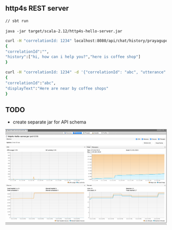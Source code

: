 http4s REST server
------------------

```
// sbt run

java -jar target/scala-2.12/http4s-hello-server.jar
```

```bash
curl -H "correlationId: 1234" localhost:8080/api/chat/history/prayagupd
{
"correlationId":"",
"history":["hi, how can i help you?","here is coffee shop"]
}
```

```bash
curl -H "correlationId: 1234" -d '{"correlationId": "abc", "utterance": "some utterance"}' localhost:8080/api/chat
{
"correlationId":"abc",
"displayText":"Here are near by coffee shops"
}
```

TODO
----

- create separate jar for API schema

![](perf.png)